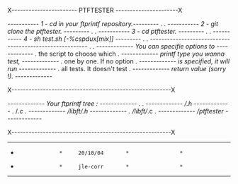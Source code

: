 
X----------------------- PTFTESTER ----------------------X
                                                          
                                                          
*----------- 1 - cd in your ftprintf repository.---------*
.                                                        . 
*----------- 2 - git clone the ptftester.       ---------*
.                                                        .
*----------- 3 - cd ptftester.                  ---------*
.                                                        .
*----------- 4 - sh test.sh [-%cspdux[mix]]     ---------*
.                                                        .
*--------------------------------------------------------*
.                                                        .
*-------------  You can specifie options to -------------*
.               the script to choose which               .
*-------------  printf type you wanna test, -------------*
.               one by one. If no option                 .
*-------------  is specified, it will run   -------------*
.               all tests. It doesn't test               .
*-------------   return value (sorry !).    -------------*
                                                          
X--------------------------------------------------------X
                                                          
*-------------  Your ftprintf tree :        -------------*
.                                                        .
*-------------  /.h                         -------------*
.               /*.c                                     .
*-------------  /libft/.h                   -------------*
.               /libft/*.c                               .
*-------------  /ptftester                  -------------*
                                                          
X--------------------------------------------------------X
                                                          
**********************************************************
*                  *     20/10/04       *                *
*                  *     jle-corr       *                *
**********************************************************
